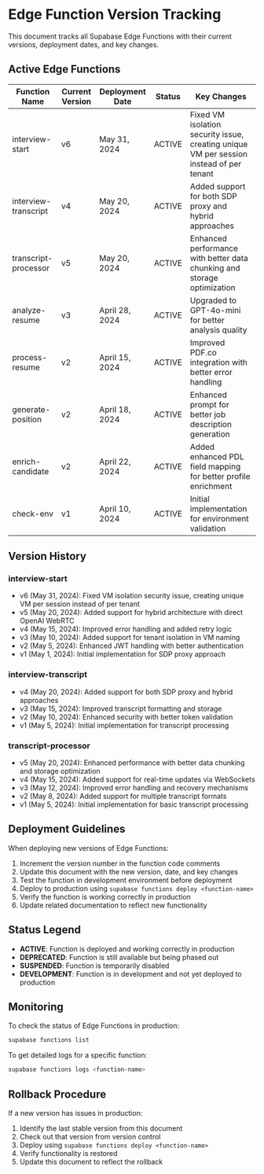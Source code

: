 # Edge Function Version Tracking

This document tracks all Supabase Edge Functions with their current versions, deployment dates, and key changes.

## Active Edge Functions

| Function Name | Current Version | Deployment Date | Status | Key Changes |
|---------------|----------------|----------------|--------|-------------|
| interview-start | v6 | May 31, 2024 | ACTIVE | Fixed VM isolation security issue, creating unique VM per session instead of per tenant |
| interview-transcript | v4 | May 20, 2024 | ACTIVE | Added support for both SDP proxy and hybrid approaches |
| transcript-processor | v5 | May 20, 2024 | ACTIVE | Enhanced performance with better data chunking and storage optimization |
| analyze-resume | v3 | April 28, 2024 | ACTIVE | Upgraded to GPT-4o-mini for better analysis quality |
| process-resume | v2 | April 15, 2024 | ACTIVE | Improved PDF.co integration with better error handling |
| generate-position | v2 | April 18, 2024 | ACTIVE | Enhanced prompt for better job description generation |
| enrich-candidate | v2 | April 22, 2024 | ACTIVE | Added enhanced PDL field mapping for better profile enrichment |
| check-env | v1 | April 10, 2024 | ACTIVE | Initial implementation for environment validation |

## Version History

### interview-start
- v6 (May 31, 2024): Fixed VM isolation security issue, creating unique VM per session instead of per tenant
- v5 (May 20, 2024): Added support for hybrid architecture with direct OpenAI WebRTC
- v4 (May 15, 2024): Improved error handling and added retry logic
- v3 (May 10, 2024): Added support for tenant isolation in VM naming
- v2 (May 5, 2024): Enhanced JWT handling with better authentication
- v1 (May 1, 2024): Initial implementation for SDP proxy approach

### interview-transcript
- v4 (May 20, 2024): Added support for both SDP proxy and hybrid approaches
- v3 (May 15, 2024): Improved transcript formatting and storage
- v2 (May 10, 2024): Enhanced security with better token validation
- v1 (May 5, 2024): Initial implementation for transcript processing

### transcript-processor
- v5 (May 20, 2024): Enhanced performance with better data chunking and storage optimization
- v4 (May 15, 2024): Added support for real-time updates via WebSockets
- v3 (May 12, 2024): Improved error handling and recovery mechanisms
- v2 (May 8, 2024): Added support for multiple transcript formats
- v1 (May 5, 2024): Initial implementation for basic transcript processing

## Deployment Guidelines

When deploying new versions of Edge Functions:

1. Increment the version number in the function code comments
2. Update this document with the new version, date, and key changes
3. Test the function in development environment before deployment
4. Deploy to production using `supabase functions deploy <function-name>`
5. Verify the function is working correctly in production
6. Update related documentation to reflect new functionality

## Status Legend

- **ACTIVE**: Function is deployed and working correctly in production
- **DEPRECATED**: Function is still available but being phased out
- **SUSPENDED**: Function is temporarily disabled
- **DEVELOPMENT**: Function is in development and not yet deployed to production

## Monitoring

To check the status of Edge Functions in production:

```bash
supabase functions list
```

To get detailed logs for a specific function:

```bash
supabase functions logs <function-name>
```

## Rollback Procedure

If a new version has issues in production:

1. Identify the last stable version from this document
2. Check out that version from version control
3. Deploy using `supabase functions deploy <function-name>`
4. Verify functionality is restored
5. Update this document to reflect the rollback 